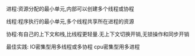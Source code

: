 进程:资源分配的最小单元,内部可以创建多个线程或协程
  
线程:程序执行的最小单元,多个线程共享所在进程的资源

协程:有自己的上下文和栈,比线程更轻量.无上下文切换开销,无锁操作和同步开销

最佳实践:
IO密集型用多线程或多协程
cpu密集型用多进程

